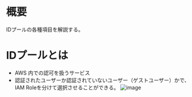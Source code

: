 # 概要
IDプールの各種項目を解説する。

# IDプールとは
- AWS 内での認可を扱うサービス
- 認証されたユーザーか認証されていないユーザー（ゲストユーザー）かで、IAM Roleを分けて選択させることができる。
![image](https://github.com/adgjmptwgw/aws-practice/assets/66456130/8642953b-cbe5-4842-b2ff-fedabc20ed06)
